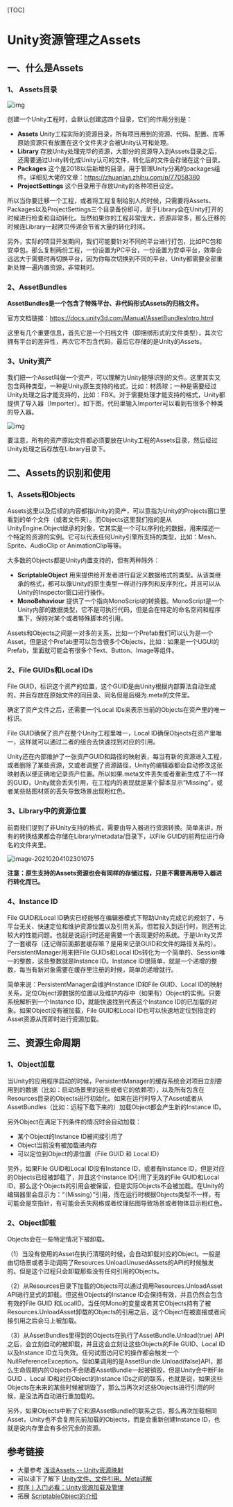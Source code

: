 [TOC]

# Unity资源管理之Assets

## 一、什么是Assets

### 1、 Assets目录

![img](../_Images/Unity_directory.png)

创建一个Unity工程时，会默认创建这四个目录，它们的作用分别是：

- **Assets**
  Unity工程实际的资源目录，所有项目用到的资源、代码、配置、库等原始资源只有放置在这个文件夹才会被Unity认可和处理。
- **Library**
  存放Unity处理完毕的资源，大部分的资源导入到Assets目录之后，还需要通过Unity转化成Unity认可的文件，转化后的文件会存储在这个目录。
- **Packages**
  这个是2018以后新增的目录，用于管理Unity分离的packages组件。详细见大佬的文章：https://zhuanlan.zhihu.com/p/77058380
- **ProjectSettings**
  这个目录用于存放Unity的各种项目设定。

所以当你要迁移一个工程，或者将工程复制给别人的时候，只需要将Assets、Packages以及ProjectSettings三个目录备份即可，至于Library会在Unity打开的时候进行检查和自动转化。当然如果你的工程非常庞大，资源非常多，那么迁移的时候连Library一起拷贝传递会节省大量的转化时间。

另外，实际的项目开发期间，我们可能要针对不同的平台进行打包，比如PC包和安卓包。那么复制两份工程，一份设置为PC平台，一份设置为安卓平台，效率会远远大于需要时再切换平台，因为你每次切换到不同的平台，Unity都需要全部重新处理一遍内置资源，非常耗时。

### 2、AssetBundles

**AssetBundles是一个包含了特殊平台、非代码形式Assets的归档文件。**

官方文档链接：https://docs.unity3d.com/Manual/AssetBundlesIntro.html

这里有几个重要信息，首先它是一个归档文件（即捆绑形式的文件类型），其次它拥有平台的差异性，再次它不包含代码，最后它存储的是Unity的Assets。

### 3、Unity资产

我们把一个Asset叫做一个资产，可以理解为Unity能够识别的文件。这里其实又包含两种类型，一种是Unity原生支持的格式，比如：材质球；一种是需要经过Unity处理之后才能支持的，比如：FBX。对于需要处理才能支持的格式，Unity都提供了导入器（Importer）。如下图，代码里输入Importer可以看到有很多个种类的导入器。

![img](../_Images/unity_assets.png)

要注意，所有的资产原始文件都必须要放在Unity工程的Assets目录，然后经过Unity处理之后存放在Library目录下。

## 二、Assets的识别和使用

### 1、Assets和Objects

Assets这里以及后续的内容都指Unity的资产，可以意指为Unity的Projects窗口里看到的单个文件（或者文件夹）。而Objects这里我们指的是从UnityEngine.Object继承的对象，它其实是一个可以序列化的数据，用来描述一个特定的资源的实例。它可以代表任何Unity引擎所支持的类型，比如：Mesh、Sprite、AudioClip or AnimationClip等等。

大多数的Objects都是Unity内置支持的，但有两种除外：

- **ScriptableObject**
  用来提供给开发者进行自定义数据格式的类型。从该类继承的格式，都可以像Unity的原生类型一样进行序列和反序列化，并且可以从Unity的Inspector窗口进行操作。
- **MonoBehaviour**
  提供了一个指向MonoScript的转换器。MonoScript是一个Unity内部的数据类型，它不是可执行代码，但是会在特定的命名空间和程序集下，保持对某个或者特殊脚本的引用。

Assets和Objects之间是一对多的关系，比如一个Prefab我们可以认为是一个Asset，但是这个Prefab里可以包含很多个Objects，比如：如果是一个UGUI的Prefab，里面就可能会有很多个Text、Button、Image等组件。

### 2、File GUIDs和Local IDs

File GUID，标识这个资产的位置，这个GUID是由Unity根据内部算法自动生成的，并且存放在原始文件的同目录、同名但是后缀为.meta的文件里。

确定了资产文件之后，还需要一个Local IDs来表示当前的Objects在资产里的唯一标识。

File GUID确保了资产在整个Unity工程里唯一，Local ID确保Objects在资产里唯一，这样就可以通过二者的组合去快速找到对应的引用。

Unity还在内部维护了一张资产GUID和路径的映射表，每当有新的资源进入工程，或者删除了某些资源，又或者调整了资源路径，Unity的编辑器都会自动修改这张映射表以便正确地记录资产位置。所以如果.meta文件丢失或者重新生成了不一样的GUID，Unity就会丢失引用，在工程内的表现就是某个脚本显示“Missing”，或者某些贴图材质的丢失导致场景出现粉红色。

### 3、Library中的资源位置

前面我们提到了非Unity支持的格式，需要由导入器进行资源转换。简单来讲，所有的转换结果都会存储在Library/metadata/目录下，以File GUID的前两位进行命名的文件夹里。

![image-20210204102301075](../_Images/library_metadata.png)

**注意：原生支持的Assets资源也会有同样的存储过程，只是不需要再用导入器进行转化而已。**

### 4、Instance ID

File GUID和Local ID确实已经能够在编辑器模式下帮助Unity完成它的规划了，与平台无关、快速定位和维护资源位置以及引用关系。但若投入到运行时，则还有比较大的性能问题。也就是说运行时还是需要一个表现更好的系统。于是Unity又弄了一套缓存（还记得前面那套缓存嘛？是用来记录GUID和文件的路径关系的）。PersistentManager用来把File GUIDs和Local IDs转化为一个简单的、Session唯一的整数，这些整数就是Instance ID。Instance ID很简单，就是一个递增的整数，每当有新对象需要在缓存里注册的时候，简单的递增就行。

简单来说：PersistentManager会维护Instance ID和File GUID、Local ID的映射关系，定位Object源数据的位置以及维护内存中（如果有）Object的实例。只要系统解析到一个Instance ID，就能快速找到代表这个Instance ID的已加载的对象。如果Object没有被加载，File GUID和Local ID也可以快速地定位到指定的Asset资源从而即时进行资源加载。

## 三、资源生命周期

### 1、Object加载

当Unity的应用程序启动的时候，PersistentManager的缓存系统会对项目立刻要用到的数据（比如：启动场景里的这些或者它的依赖项），以及所有包含在Resources目录的Objects进行初始化。如果在运行时导入了Asset或者从AssetBundles（比如：远程下载下来的）加载Object都会产生新的Instance ID。

另外Object在满足下列条件的情况时会自动加载：

- 某个Object的Instance ID被间接引用了
- Object当前没有被加载进内存
- 可以定位到Object的源位置（File GUID 和 Local ID）

另外，如果File GUID和Local ID没有Instance ID，或者有Instance ID，但是对应的Objects已经被卸载了，并且这个Instance ID引用了无效的File GUID和Local ID，那么这个Objects的引用会被保留，但是实际Objects不会被加载。在Unity的编辑器里会显示为：“（Missing）”引用，而在运行时根据Objects类型不一样，有可能会是空指针，有可能会丢失网格或者纹理贴图导致场景或者物体显示粉红色。


### 2、Object卸载

Objects会在一些特定情况下被卸载。

（1）当没有使用的Asset在执行清理的时候，会自动卸载对应的Object。一般是由切场景或者手动调用了Resources.UnloadUnusedAssets的API的时候触发的。但是这个过程只会卸载那些没有任何引用的Objects。

（2）从Resources目录下加载的Objects可以通过调用Resources.UnloadAsset API进行显式的卸载。但这些Objects的Instance ID会保持有效，并且仍然会包含有效的File GUID 和LocalID。当任何Mono的变量或者其它Objects持有了被Resources.UnloadAsset卸载的Objects的引用之后，这个Object在被直接或者间接引用之后会马上被加载。

（3）从AssetBundles里得到的Objects在执行了AssetBundle.Unload(true) API之后，会立刻自动的被卸载，并且这会立刻让这些Objects的File GUID、Local ID以及Instance ID立马失效。任何试图访问它的操作都会触发一个NullReferenceException。但如果调用的是AssetBundle.Unload(false)API，那么生命周期内的Objects不会随着AssetBundle一起被销毁，但是Unity会中断File GUID 、Local ID和对应Object的Instance IDs之间的联系，也就是说，如果这些Objects在未来的某些时候被销毁了，那么当再次对这些Objects进行引用的时候，是没法再自动进行重加载的。

另外，如果Objects中断了它和源AssetBundle的联系之后，那么再次加载相同Asset，Unity也不会复用先前加载的Objects，而是会重新创建Instance ID，也就是说内存里会有多份冗余的资源。

## 参考链接

- 大量参考 [浅谈Assets -- Unity资源映射](https://blog.uwa4d.com/archives/USparkle_Addressable1.html)
- 可以读下了解下 [Unity文件、文件引用、Meta详解](https://blog.uwa4d.com/archives/USparkle_inf_UnityEngine.html)
- [程序丨入门必看：Unity资源加载及管理](https://mp.weixin.qq.com/s/0XFQt8LmqoTxxst_kKDMjw?)
- 拓展 [ScriptableObject的介绍](https://blog.csdn.net/candycat1992/article/details/52181814)